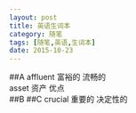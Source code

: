 ```yaml
---
layout: post
title: 英语生词本
category: 随笔
tags: [随笔,英语,生词本]
date: 2015-10-23
---
```

##A
affluent 富裕的 流畅的  
asset 资产 优点  
##B
##C
crucial 重要的 决定性的  